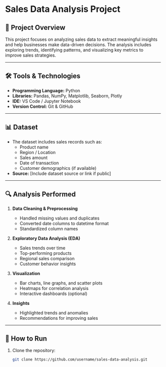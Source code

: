 # Sales Data Analysis Project

## 📖 Project Overview
This project focuses on analyzing sales data to extract meaningful insights and help businesses make data-driven decisions. The analysis includes exploring trends, identifying patterns, and visualizing key metrics to improve sales strategies.

---

## 🛠 Tools & Technologies
- **Programming Language:** Python  
- **Libraries:** Pandas, NumPy, Matplotlib, Seaborn, Plotly  
- **IDE:** VS Code / Jupyter Notebook  
- **Version Control:** Git & GitHub  

---

## 📊 Dataset
- The dataset includes sales records such as:
  - Product name
  - Region / Location
  - Sales amount
  - Date of transaction
  - Customer demographics (if available)  
- **Source:** [Include dataset source or link if public]  

---

## 🔍 Analysis Performed
1. **Data Cleaning & Preprocessing**
   - Handled missing values and duplicates
   - Converted date columns to datetime format
   - Standardized column names

2. **Exploratory Data Analysis (EDA)**
   - Sales trends over time
   - Top-performing products
   - Regional sales comparison
   - Customer behavior insights

3. **Visualization**
   - Bar charts, line graphs, and scatter plots
   - Heatmaps for correlation analysis
   - Interactive dashboards (optional)

4. **Insights**
   - Highlighted trends and anomalies
   - Recommendations for improving sales

---

## 📝 How to Run
1. Clone the repository:
   ```bash
   git clone https://github.com/username/sales-data-analysis.git

